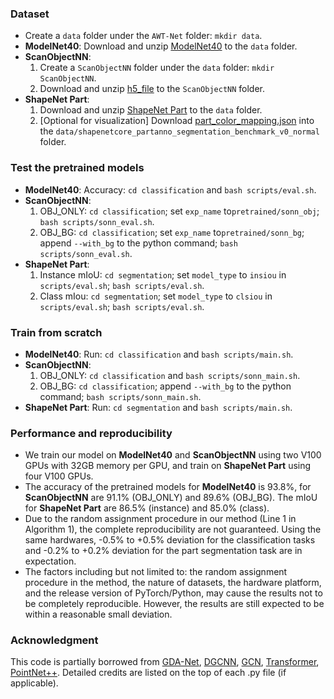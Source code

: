 ### Dataset
* Create a `data` folder under the `AWT-Net` folder: `mkdir data`.
* __ModelNet40__:
	Download and unzip [ModelNet40](https://shapenet.cs.stanford.edu/media/modelnet40_ply_hdf5_2048.zip) to the `data` folder.
* __ScanObjectNN__:
	1. Create a `ScanObjectNN` folder under the `data` folder: `mkdir ScanObjectNN`. 
	2. Download and unzip [h5_file](https://hkust-vgd.github.io/scanobjectnn/) to the `ScanObjectNN` folder.
* __ShapeNet Part__:
	1. Download and unzip [ShapeNet Part](https://shapenet.cs.stanford.edu/media/shapenetcore_partanno_segmentation_benchmark_v0_normal.zip) to the `data` folder.
	2. [Optional for visualization] Download [part_color_mapping.json](https://github.com/FENGGENYU/PartNet/blob/master/part_color_mapping.json) into the `data/shapenetcore_partanno_segmentation_benchmark_v0_normal` folder.

### Test the pretrained models
* __ModelNet40__: 
	Accuracy: `cd classification` and `bash scripts/eval.sh`.
* __ScanObjectNN__:
	1. OBJ_ONLY: `cd classification`; set `exp_name` to`pretrained/sonn_obj`; `bash scripts/sonn_eval.sh`.
	2. OBJ_BG: `cd classification`; set `exp_name` to`pretrained/sonn_bg`; append `--with_bg` to the python command; `bash scripts/sonn_eval.sh`.
* __ShapeNet Part__: 
	1. Instance mIoU: `cd segmentation`;  set `model_type` to `insiou` in `scripts/eval.sh`; `bash scripts/eval.sh`.
	1. Class mIou:  `cd segmentation`;  set `model_type` to `clsiou` in `scripts/eval.sh`; `bash scripts/eval.sh`.

### Train from scratch
* __ModelNet40__: 
	Run: `cd classification` and `bash scripts/main.sh`.
* __ScanObjectNN__:
	1. OBJ_ONLY: `cd classification` and `bash scripts/sonn_main.sh`.
	2. OBJ_BG: `cd classification`; append `--with_bg` to the python command; `bash scripts/sonn_main.sh`.
* __ShapeNet Part__:
	Run: `cd segmentation` and `bash scripts/main.sh`.
	
### Performance and reproducibility
* We train our model on __ModelNet40__ and  __ScanObjectNN__ using two V100 GPUs with 32GB memory per GPU, and train on __ShapeNet Part__ using four V100 GPUs.
* The accuracy of the pretrained models for __ModelNet40__ is 93.8%, for __ScanObjectNN__ are 91.1% (OBJ_ONLY) and 89.6% (OBJ_BG). The mIoU for __ShapeNet Part__ are 86.5% (instance) and 85.0% (class).
* Due to the random assignment procedure in our method (Line 1 in Algorithm 1), the complete reproducibility are not guaranteed. Using the same hardwares, -0.5% to +0.5% deviation for the classification tasks and -0.2% to +0.2% deviation for the part segmentation task are in expectation.
* The factors including but not limited to: the random assignment procedure in the method, the nature of datasets, the hardware platform, and the release version of PyTorch/Python, may cause the results not to be completely reproducible. However, the results are still expected to be within a reasonable small deviation.

### Acknowledgment
This code is partially borrowed from [GDA-Net](https://github.com/mutianxu/GDANet), [DGCNN](https://github.com/WangYueFt/dgcnn), [GCN](https://github.com/tkipf/gcn), [Transformer](https://d2l.ai/chapter_attention-mechanisms/transformer.html), [PointNet++](https://github.com/yanx27/Pointnet_Pointnet2_pytorch). Detailed credits are listed on the top of each .py file (if applicable).
